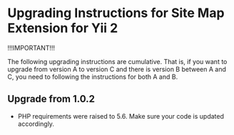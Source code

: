 Upgrading Instructions for Site Map Extension for Yii 2
=======================================================

!!!IMPORTANT!!!

The following upgrading instructions are cumulative. That is,
if you want to upgrade from version A to version C and there is
version B between A and C, you need to following the instructions
for both A and B.

Upgrade from 1.0.2
------------------

* PHP requirements were raised to 5.6. Make sure your code is updated accordingly.
